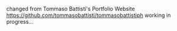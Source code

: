 
changed from Tommaso Battisti's Portfolio Website https://github.com/tommasobattisti/tommasobattistiph
working in progress...

